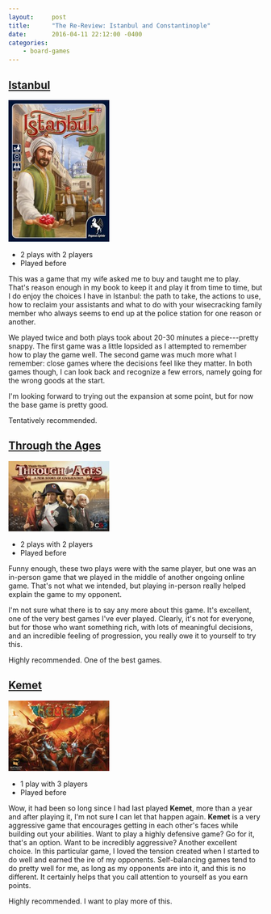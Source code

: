 ```yaml
---
layout:     post
title:      "The Re-Review: Istanbul and Constantinople"
date:       2016-04-11 22:12:00 -0400
categories:
    - board-games
---
```

## [Istanbul](https://boardgamegeek.com/boardgame/148949/istanbul)

<img src="/images/covers/istanbul.jpg" alt="Istanbul" class="image-right" />

- 2 plays with 2 players
- Played before

This was a game that my wife asked me to buy and taught me to play. That's reason enough in my book to keep it and play it from time to time, but I do enjoy the choices I have in Istanbul: the path to take, the actions to use, how to reclaim your assistants and what to do with your wisecracking family member who always seems to end up at the police station for one reason or another.

We played twice and both plays took about 20-30 minutes a piece---pretty snappy. The first game was a little lopsided as I attempted to remember how to play the game well. The second game was much more what I remember: close games where the decisions feel like they matter. In both games though, I can look back and recognize a few errors, namely going for the wrong goods at the start.

I'm looking forward to trying out the expansion at some point, but for now the base game is pretty good.

Tentatively recommended.

## [Through the Ages](https://boardgamegeek.com/boardgame/182028/through-ages-new-story-civilization)

<img src="/images/covers/through-the-ages.jpg" alt="Through the Ages" class="image-right" />

- 2 plays with 2 players
- Played before

Funny enough, these two plays were with the same player, but one was an in-person game that we played in the middle of another ongoing online game. That's not what we intended, but playing in-person really helped explain the game to my opponent.

I'm not sure what there is to say any more about this game. It's excellent, one of the very best games I've ever played. Clearly, it's not for everyone, but for those who want something rich, with lots of meaningful decisions, and an incredible feeling of progression, you really owe it to yourself to try this.

Highly recommended. One of the best games.

## [Kemet](https://boardgamegeek.com/boardgame/127023/kemet)

<img src="/images/covers/kemet.jpg" alt="Kemet" class="image-right" />

- 1 play with 3 players
- Played before

Wow, it had been so long since I had last played **Kemet**, more than a year and after playing it, I'm not sure I can let that happen again. **Kemet** is a very aggressive game that encourages getting in each other's faces while building out your abilities. Want to play a highly defensive game? Go for it, that's an option. Want to be incredibly aggressive? Another excellent choice. In this particular game, I loved the tension created when I started to do well and earned the ire of my opponents. Self-balancing games tend to do pretty well for me, as long as my opponents are into it, and this is no different. It certainly helps that you call attention to yourself as you earn points.

Highly recommended. I want to play more of this.
